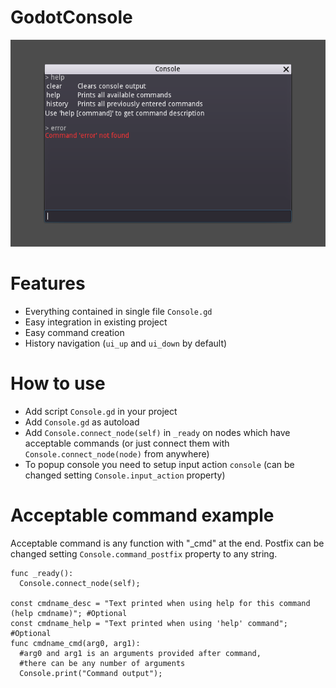 # GodotConsole
![Alt text](/screenshot.png?raw=true "GodotConsole")

# Features
- Everything contained in single file `Console.gd`
- Easy integration in existing project
- Easy command creation
- History navigation (`ui_up` and `ui_down` by default)

# How to use
- Add script `Console.gd` in your project
- Add `Console.gd` as autoload
- Add `Console.connect_node(self)` in `_ready` on nodes which have acceptable commands (or just connect them with `Console.connect_node(node)` from anywhere)
- To popup console you need to setup input action `console` (can be changed setting `Console.input_action` property)

# Acceptable command example
Acceptable command is any function with "_cmd" at the end. Postfix can be changed setting `Console.command_postfix` property to any string.

```gdscript
func _ready():
  Console.connect_node(self);

const cmdname_desc = "Text printed when using help for this command (help cmdname)"; #Optional
const cmdname_help = "Text printed when using 'help' command"; #Optional
func cmdname_cmd(arg0, arg1):
  #arg0 and arg1 is an arguments provided after command,
  #there can be any number of arguments
  Console.print("Command output");
```
